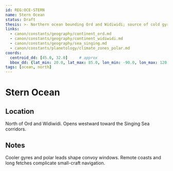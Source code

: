```yaml
---
id: REG:OCE-STERN
name: Stern Ocean
status: Draft
thesis: >- Northern ocean bounding Ord and Widiwidi; source of cold gyres; connects westward to Singing routes.
links:
  - canon/constants/geography/continent_ord.md
  - canon/constants/geography/continent_widiwidi.md
  - canon/constants/geography/sea_singing.md
  - canon/constants/planetology/climate_zones_polar.md
coords:
  centroid_dd: [45.0, 32.0]     # approx
  bbox_dd: {lat_min: 20.0, lat_max: 85.0, lon_min: -90.0, lon_max: 120.0}  # approx
tags: [ocean, north]
---
```


# Stern Ocean

## Location
North of Ord and Widiwidi. Opens westward toward the Singing Sea corridors.

## Notes
Cooler gyres and polar leads shape convoy windows. Remote coasts and long fetches complicate small-craft navigation.
